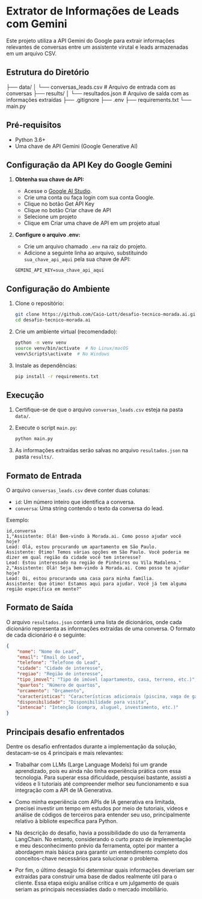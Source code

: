 # Extrator de Informações de Leads com Gemini

Este projeto utiliza a API Gemini do Google para extrair informações relevantes de conversas entre um assistente virutal e leads armazenadas em um arquivo CSV.

## Estrutura do Diretório

├── data/
│   └── conversas_leads.csv  # Arquivo de entrada com as conversas
├── results/
│   └── resultados.json      # Arquivo de saída com as informações extraídas
├── .gitignore
├── .env
├── requirements.txt
└── main.py

## Pré-requisitos

* Python 3.6+
* Uma chave de API Gemini (Google Generative AI)

## Configuração da API Key do Google Gemini

1.  **Obtenha sua chave de API:**
    * Acesse o [Google AI Studio](https://makersuite.google.com/).
    * Crie uma conta ou faça login com sua conta Google.
    * Clique no botão Get API Key
    * Clique no botão Criar chave de API
    * Selecione um projeto
    * Clique em Criar uma chave de API em um projeto atual

2.  **Configure o arquivo .env:**
    * Crie um arquivo chamado `.env` na raiz do projeto.
    * Adicione a seguinte linha ao arquivo, substituindo `sua_chave_api_aqui` pela sua chave de API:

    ```
    GEMINI_API_KEY=sua_chave_api_aqui
    ```

## Configuração do Ambiente

1.  Clone o repositório:

    ```bash
    git clone https://github.com/Caio-Lott/desafio-tecnico-morada.ai.git
    cd desafio-tecnico-morada.ai
    ```

2.  Crie um ambiente virtual (recomendado):

    ```bash
    python -m venv venv
    source venv/bin/activate  # No Linux/macOS
    venv\Scripts\activate  # No Windows
    ```

3.  Instale as dependências:

    ```bash
    pip install -r requirements.txt
    ```

## Execução

1.  Certifique-se de que o arquivo `conversas_leads.csv` esteja na pasta `data/`.
2.  Execute o script `main.py`:

    ```bash
    python main.py
    ```

3.  As informações extraídas serão salvas no arquivo `resultados.json` na pasta `results/`.

## Formato de Entrada

O arquivo `conversas_leads.csv` deve conter duas colunas:

* `id`: Um número inteiro que identifica a conversa.
* `conversa`: Uma string contendo o texto da conversa do lead.

Exemplo:

```csv
id,conversa
1,"Assistente: Olá! Bem-vindo à Morada.ai. Como posso ajudar você hoje?
Lead: Olá, estou procurando um apartamento em São Paulo.
Assistente: Ótimo! Temos várias opções em São Paulo. Você poderia me dizer em qual região da cidade você tem interesse?
Lead: Estou interessado na região de Pinheiros ou Vila Madalena."
2,"Assistente: Olá! Seja bem-vindo à Morada.ai. Como posso te ajudar hoje?
Lead: Oi, estou procurando uma casa para minha família.
Assistente: Que ótimo! Estamos aqui para ajudar. Você já tem alguma região específica em mente?"
```

## Formato de Saída

O arquivo `resultados.json` conterá uma lista de dicionários, onde cada dicionário representa as informações extraídas de uma conversa. O formato de cada dicionário é o seguinte:

```json
{
    "nome": "Nome do Lead",
    "email": "Email do Lead",
    "telefone": "Telefone do Lead",
    "cidade": "Cidade de interesse",
    "regiao": "Região de interesse",
    "tipo_imovel": "Tipo de imóvel (apartamento, casa, terreno, etc.)",
    "quartos": "Número de quartos",
    "orcamento": "Orçamento",
    "caracteristicas": "Características adicionais (piscina, vaga de garagem, etc.)",
    "disponibilidade": "Disponibilidade para visita",
    "intencao": "Intenção (compra, aluguel, investimento, etc.)"
}
```

## Principais desafio enfrentados

Dentre os desafio enfrentados durante a implementação da solução, destacam-se os 4 principais e mais relevantes:

* Trabalhar com LLMs (Large Language Models) foi um grande aprendizado, pois eu ainda não tinha experiência prática com essa tecnologia. Para superar essa dificuldade, pesquisei bastante, assisti a vídeos e li tutoriais até compreender melhor seu funcionamento e sua integração com a API de IA Generativa.

* Como minha experiência com APIs de IA generativa era limitada, precisei investir um tempo em estudos por meio de tutoriais, vídeos e análise de códigos de terceiros para entender seu uso, principalmente relativo à bibliote específica para Python. 

* Na descrição do desafio, havia a possibilidade do uso da ferramenta LangChain. No entanto, considerando o curto prazo de implementação e meu desconhecimento prévio da ferramenta, optei por manter a abordagem mais básica para garantir um entendimento completo dos conceitos-chave necessários para solucionar o problema. 

* Por fim, o último desagio foi determinar quais informações deveriam ser extraídas para construir uma base de dados realmente útil para o cliente. Essa etapa exigiu análise crítica e um julgamento de quais seriam as principais necessiades dado o mercado imobiliário.

